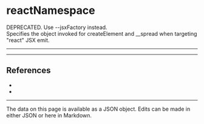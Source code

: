 <!-- Important! Do not modify comment blocks. They are necessary for the transformer to work properly -->

<!-- title -->
# reactNamespace

<!-- shortDescription -->
DEPRECATED. Use --jsxFactory instead.<br/>Specifies the object invoked for createElement and __spread when targeting "react" JSX emit.

---

<!-- extendedDescription -->


---

<!-- references -->
## References
- []()
- []()
---

<!-- footer -->
The data on this page is available as a JSON object. Edits can be made in either JSON or here in Markdown.
